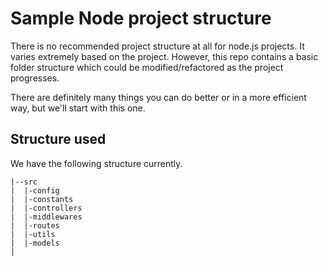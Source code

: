 # Sample Node project structure

There is no recommended project structure at all for node.js projects. It varies extremely based on the project. However, this repo contains a basic folder structure which could be modified/refactored as the project progresses.

There are definitely many things you can do better or in a more efficient way, but we'll start with this one.

## Structure used
We have the following structure currently.

```
|--src
|  |-config 
|  |-constants
|  |-controllers
|  |-middlewares
|  |-routes
|  |-utils
|  |-models
|
